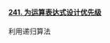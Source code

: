 #### [241. 为运算表达式设计优先级](https://leetcode-cn.com/problems/different-ways-to-add-parentheses/)

利用递归算法

